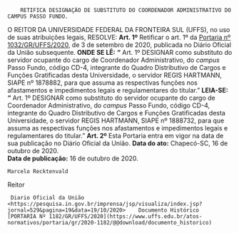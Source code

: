         RETIFICA DESIGNAÇÃO DE SUBSTITUTO DO COORDENADOR ADMINISTRATIVO DO CAMPUS PASSO FUNDO.  

 O REITOR DA UNIVERSIDADE FEDERAL DA FRONTEIRA SUL (UFFS), no uso de suas atribuições legais,   RESOLVE:   **Art. 1º**  Retificar o art. 1º da [Portaria nº 1032/GR/UFFS/2020](https://www.uffs.edu.br/atos-normativos/portaria/gr/2020-1032), de 3 de setembro de 2020, publicada no Diário Oficial da União subsequente.   **ONDE SE LÊ:** **“** Art. 1º DESIGNAR como substituto do servidor ocupante do cargo de Coordenador Administrativo, do *campus*  Passo Fundo, código CD-4, integrante do Quadro Distributivo de Cargos e Funções Gratificadas desta Universidade, o servidor REGIS HARTMANN, SIAPE nº 1878882, para que assuma as respectivas funções nos afastamentos e impedimentos legais e regulamentares do titular.”   **LEIA-SE:** **“** Art. 1º DESIGNAR como substituto do servidor ocupante do cargo de Coordenador Administrativo, do *campus*  Passo Fundo, código CD-4, integrante do Quadro Distributivo de Cargos e Funções Gratificadas desta Universidade, o servidor REGIS HARTMANN, SIAPE nº 1888732, para que assuma as respectivas funções nos afastamentos e impedimentos legais e regulamentares do titular.”   **Art. 2º** Esta Portaria entra em vigor na data de sua publicação no Diário Oficial da União.        **Data do ato:** Chapecó-SC, 16 de outubro de 2020.   
 **Data de publicação:**  16 de outubro de 2020. 

    Marcelo Recktenvald   
 Reitor 

     Diario Oficial da União <https://pesquisa.in.gov.br/imprensa/jsp/visualiza/index.jsp?jornal=529&pagina=19&data=19/10/2020>    Documento Histórico  [PORTARIA Nº 1182/GR/UFFS/2020](https://www.uffs.edu.br/atos-normativos/portaria/gr/2020-1182/@@download/documento_historico)     
      